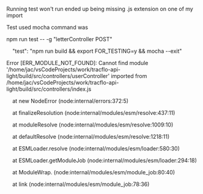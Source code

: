 
Running test won't run ended up being missing .js extension on one of my import 

Test used mocha command was 

npm run test -- -g "letterController POST"   

    "test": "npm run build && export FOR_TESTING=y && mocha --exit" 

Error [ERR_MODULE_NOT_FOUND]: Cannot find module '/home/jac/vsCodeProjects/work/tracflo-api-light/build/src/controllers/userController' imported from /home/jac/vsCodeProjects/work/tracflo-api-light/build/src/controllers/index.js 

    at new NodeError (node:internal/errors:372:5) 

    at finalizeResolution (node:internal/modules/esm/resolve:437:11) 

    at moduleResolve (node:internal/modules/esm/resolve:1009:10) 

    at defaultResolve (node:internal/modules/esm/resolve:1218:11) 

    at ESMLoader.resolve (node:internal/modules/esm/loader:580:30) 

    at ESMLoader.getModuleJob (node:internal/modules/esm/loader:294:18) 

    at ModuleWrap.<anonymous> (node:internal/modules/esm/module_job:80:40) 

    at link (node:internal/modules/esm/module_job:78:36)